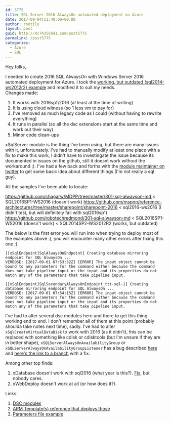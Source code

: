 ```yaml
---
id: 5775
title: SQL Server 2016 AlwaysOn automated deployment on Azure
date: 2017-09-04T11:40:00+00:00
author: rootilo
layout: post
guid: http://4c74356b41.com/post5775
permalink: /post5775
categories:
  - Azure
  - SQL
---
```


Hey folks,

I needed to create 2016 SQL AlwaysOn with Windows Server 2016 automated deployment for Azure. I took the [working, but outdated (sql2014-ws2012r2) example](https://github.com/Azure/azure-quickstart-templates/tree/master/sql-server-2014-alwayson-existing-vnet-and-ad) and modified it to suit my needs.  
Changes made:
1. It works with 2016sp1\2016 (at least at the time of writing)
2. It is using cloud witness (so 1 less vm to pay for)
3. I've removed as much legacy code as I could (without having to rewrite everything)
4. It runs in parallel (so all the dsc extensions start at the same time and work out their way)
5. Minor code clean-ups

xSqlServer module is the thing I've been using, but there are many issues with it, unfortunately. I've had to manually modify at least one place with a fix to make this work, I didn't have to investingate the issue because its documented in issues on the github, still it doesnt work without the workaround ;). I've had a few back and forths with the [module maintainer on twitter](https://twitter.com/johanljunggren) to get some basic idea about different things (I'm not really a sql guy).

All the samples I've been able to locate:

https://github.com/chagarw/MDPP/tree/master/301-sql-alwayson-md < SQL2016SP1-WS2016 (doesn't work)
https://github.com/mspnp/reference-architectures/tree/master/sharepoint/sharepoint-2016 < sql2016-ws2016 (I didn't test, but will definitely fail with sql2016sp1)
https://github.com/robotechredmond/301-sql-alwayson-md < SQL2016SP1-WS2016 (doesn't work)
 < SQL2014SP2-WS2012R2 (works, but outdated)

The below is the first error you will run into when trying to deploy most of the examples above :), you will encounter many other errors after fixing this one ;).
```
[[xSqlEndpoint]SqlAlwaysOnEndpoint] Creating database mirroring endpoint for SQL AlwaysOn ...
VERBOSE: [2017-09-01 07:53:32Z] [ERROR] The input object cannot be bound to any parameters for the command either because the command does not take pipeline input or the input and its properties do not match any of the parameters that take pipeline input.

[[xSqlEndpoint]SqlSecondaryAlwaysOnEndpoint_ttt-sql-1] Creating database mirroring endpoint for SQL AlwaysOn ...
VERBOSE: [2017-09-01 07:54:15Z] [ERROR] The input object cannot be bound to any parameters for the command either because the command does not take pipeline input or the input and its properties do not match any of the parameters that take pipeline input.
```

 I've had to alter several dsc modules here and there to get this thing working end to end. I don't remember all of them at this point (probably shoulda take notes next time), sadly. I've had to alter `xSqlCreateVirtualDataDisk` to work with 2016 (as it didn't), this can be replaced with something like cdisk or cdisktools (but I'm unsure if they are in better shape), `xSQLServerAlwaysOnAvailabilityGroup` or `xSQLServerAlwaysOnAvailabilityGroupListener` has a bug described [here](https://github.com/PowerShell/xSQLServer/issues/649) and [here's the link to a branch](https://github.com/johlju/xSQLServer/tree/fix-issue-649) with a fix.

 Among other top finds:

 1. xDatabase doesn't work with sql2016 (what year is this?). [Fix](https://github.com/PowerShell/xDatabase/pull/31), but nobody cares.
 2. xWebDeploy doesn't work at all (or how does it?).

 Links:

 1. [DSC modules](https://github.com/AvyanConsultingCorp/PCI_Reference_Architecture/tree/master/artifacts/configurationscripts)
 2. [ARM Template(s) reference that deploys those](https://github.com/AvyanConsultingCorp/PCI_Reference_Architecture/blob/master/templates/resources/application/azuredeploy.json)
 3. [Parameters file example](https://github.com/AvyanConsultingCorp/PCI_Reference_Architecture/blob/master/templates/resources/azuredeploy.parameters.json)